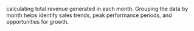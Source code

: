 calculating total revenue generated in each month. Grouping the data by month helps identify sales trends, peak performance periods, and opportunities for growth.
